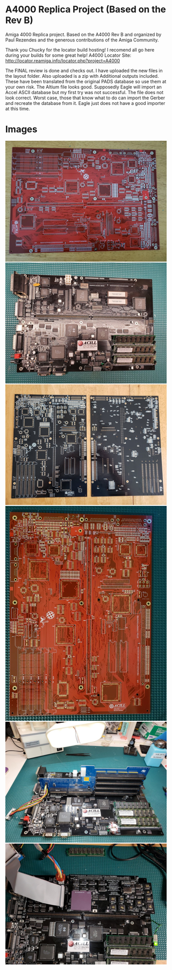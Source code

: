 # A4000 Replica Project (Based on the Rev B)
Amiga 4000 Replica project. Based on the A4000 Rev B and organized by Paul Rezendes and the generous contributions of the Amiga Community. 

Thank you Chucky for the locator build hosting! I recomend all go here during your builds for some great help!
A4000 Locator Site: http://locator.reamiga.info/locator.php?project=A4000

The FINAL review is done and checks out. I have uploaded the new files in the layout folder. Also uploaded is a zip with Additional outputs included.  These have been translated from the original PADS database so use them at your own risk.
The Altium file looks good. Supposedly Eagle will import an Accel ASCII database but my first try was not successful. The file does not look correct. Worst case, those that know what to do can import the Gerber and recreate the database from it. Eagle just does not have a good importer at this time.  

# Images
<img src="https://github.com/Acill/A4000RevB/blob/master/Images/20180804_091312.jpg?raw=true"> 
<img src="https://github.com/Acill/A4000RevB/blob/master/Images/4000RepPopulated3.jpg?raw=true">
<img src="https://github.com/Acill/A4000RevB/blob/master/Images/20180814_144927.jpg?raw=true">
<img src="https://github.com/Acill/A4000RevB/blob/master/Images/4000Dred.jpg?raw=true">
<img src="https://github.com/Acill/A4000RevB/blob/master/Images/4000RepPopulated1.jpg?raw=true">
<img src="https://github.com/Acill/A4000RevB/blob/master/Images/4000RepPopulated2.jpg?raw=true">
